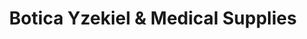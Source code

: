 ---
title: "Botica Yzekiel & Medical Supplies"
url: /palo/botica-yzekiel-and-medical-supplies/
shop: chemist
---